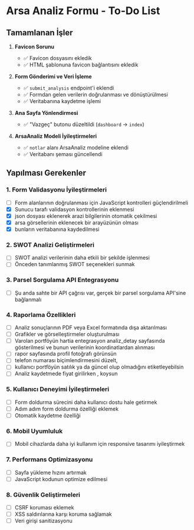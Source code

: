 # Arsa Analiz Formu - To-Do List

## Tamamlanan İşler

1. **Favicon Sorunu**
   - ✅ Favicon dosyasını ekledik
   - ✅ HTML şablonuna favicon bağlantısını ekledik

2. **Form Gönderimi ve Veri İşleme**
   - ✅ `submit_analysis` endpoint'i eklendi
   - ✅ Formdan gelen verilerin doğrulanması ve dönüştürülmesi
   - ✅ Veritabanına kaydetme işlemi

3. **Ana Sayfa Yönlendirmesi**
   - ✅ "Vazgeç" butonu düzeltildi (`dashboard` → `index`)

4. **ArsaAnaliz Modeli İyileştirmeleri**
   - ✅ `notlar` alanı ArsaAnaliz modeline eklendi
   - ✅ Veritabanı şeması güncellendi

## Yapılması Gerekenler

### 1. Form Validasyonu İyileştirmeleri
- [ ] Form alanlarının doğrulanması için JavaScript kontrolleri güçlendirilmeli
- [x] Sunucu tarafı validasyon kontrollerinin eklenmesi
- [x] json dosyası eklenerek arazi bilgilerinin otomatik çekilmesi
- [x] arsa görsellerinin eklenecek bir arayüzünün olması
- [x] bunların veritabanına kaydedilmesi

### 2. SWOT Analizi Geliştirmeleri
- [ ] SWOT analizi verilerinin daha etkili bir şekilde işlenmesi
- [ ] Önceden tanımlanmış SWOT seçenekleri sunmak

### 3. Parsel Sorgulama API Entegrasyonu
- [ ] Şu anda sahte bir API çağrısı var, gerçek bir parsel sorgulama API'sine bağlanmalı

### 4. Raporlama Özellikleri
- [ ] Analiz sonuçlarının PDF veya Excel formatında dışa aktarılması
- [ ] Grafikler ve görselleştirmeler oluşturulması
- [ ] Varolan portföyün hartia entegrasyon analiz_detay sayfasında gösterilmesi ve bunun verilerinin koordinatlardan alınması
- [ ] rapor sayfasında profil fotoğrafı görünsün
- [ ] telefon numarası biçimlendirmesini düzelt,
- [ ] kullanıcı portföyün satılık ya da güncel olup olmadığını etiketleyebilsin
- [ ] Analiz kaydetmede fiyat girilirken , koysun
### 5. Kullanıcı Deneyimi İyileştirmeleri
- [ ] Form doldurma sürecini daha kullanıcı dostu hale getirmek
- [ ] Adım adım form doldurma özelliği eklemek
- [ ] Otomatik kaydetme özelliği

### 6. Mobil Uyumluluk
- [ ] Mobil cihazlarda daha iyi kullanım için responsive tasarımı iyileştirmek

### 7. Performans Optimizasyonu
- [ ] Sayfa yükleme hızını artırmak
- [ ] JavaScript kodunun optimize edilmesi

### 8. Güvenlik Geliştirmeleri
- [ ] CSRF koruması eklemek
- [ ] XSS saldırılarına karşı koruma sağlamak
- [ ] Veri girişi sanitizasyonu 